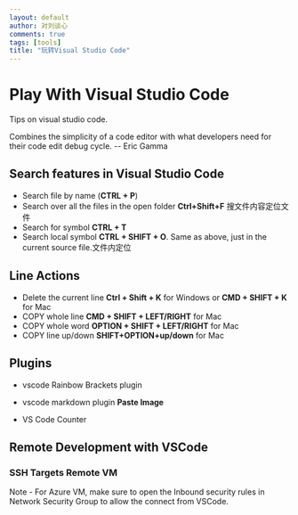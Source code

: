 ```yaml
---
layout: default
author: 对刘谈心
comments: true
tags: [tools]
title: "玩转Visual Studio Code"
---
```


# Play With Visual Studio Code

Tips on visual studio code.

Combines the simplicity of a code editor with what developers need for their code edit debug cycle.
-- Eric Gamma

## Search features in Visual Studio Code

- Search file by name (**CTRL + P**)
- Search over all the files in the open folder **Ctrl+Shift+F** 搜文件内容定位文件
- Search for symbol **CTRL + T**
- Search local symbol **CTRL + SHIFT + O**. Same as above, just in the current source file.文件内定位

## Line Actions

- Delete the current line **Ctrl + Shift + K** for Windows or **CMD + SHIFT + K** for Mac
- COPY whole line **CMD + SHIFT + LEFT/RIGHT** for Mac
- COPY whole word **OPTION + SHIFT + LEFT/RIGHT** for Mac
- COPY line up/down **SHIFT+OPTION+up/down** for Mac

## Plugins

- vscode Rainbow Brackets plugin

- vscode markdown plugin **Paste Image**

- VS Code Counter


## Remote Development with VSCode

### SSH Targets Remote VM

Note - For Azure VM, make sure to open the Inbound security rules in Network Security Group to allow the connect from VSCode.
